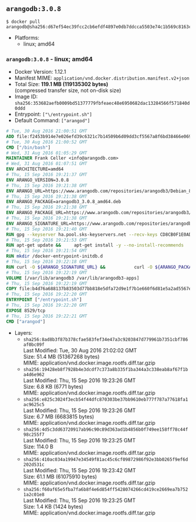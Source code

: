 ## `arangodb:3.0.8`

```console
$ docker pull arangodb@sha256:d67ef54ec39fcc2cb6efdf4897e0db7ddcca5503e74c1b569c8163c680996643
```

-	Platforms:
	-	linux; amd64

### `arangodb:3.0.8` - linux; amd64

-	Docker Version: 1.12.1
-	Manifest MIME: `application/vnd.docker.distribution.manifest.v2+json`
-	Total Size: **119.1 MB (119135302 bytes)**  
	(compressed transfer size, not on-disk size)
-	Image ID: `sha256:353682aefb0009bd51377779fbfeaec48e6950682dac13284566f571840d0ddd`
-	Entrypoint: `["\/entrypoint.sh"]`
-	Default Command: `["arangod"]`

```dockerfile
# Tue, 30 Aug 2016 21:00:51 GMT
ADD file:f2453b914e7e026efd39c6321c7b14509b6d09dd3cf5567a8f6bd38466e06954 in / 
# Tue, 30 Aug 2016 21:00:52 GMT
CMD ["/bin/bash"]
# Wed, 31 Aug 2016 01:05:29 GMT
MAINTAINER Frank Celler <info@arangodb.com>
# Wed, 31 Aug 2016 01:07:51 GMT
ENV ARCHITECTURE=amd64
# Thu, 15 Sep 2016 19:21:37 GMT
ENV ARANGO_VERSION=3.0.8
# Thu, 15 Sep 2016 19:21:38 GMT
ENV ARANGO_URL=https://www.arangodb.com/repositories/arangodb3/Debian_8.0
# Thu, 15 Sep 2016 19:21:38 GMT
ENV ARANGO_PACKAGE=arangodb3_3.0.8_amd64.deb
# Thu, 15 Sep 2016 19:21:38 GMT
ENV ARANGO_PACKAGE_URL=https://www.arangodb.com/repositories/arangodb3/Debian_8.0/amd64/arangodb3_3.0.8_amd64.deb
# Thu, 15 Sep 2016 19:21:38 GMT
ENV ARANGO_SIGNATURE_URL=https://www.arangodb.com/repositories/arangodb3/Debian_8.0/amd64/arangodb3_3.0.8_amd64.deb.asc
# Thu, 15 Sep 2016 19:21:40 GMT
RUN gpg --keyserver ha.pool.sks-keyservers.net --recv-keys CD8CB0F1E0AD5B52E93F41E7EA93F5E56E751E9B
# Thu, 15 Sep 2016 19:21:53 GMT
RUN apt-get update &&     apt-get install -y --no-install-recommends         libjemalloc1 	libsnappy1         ca-certificates         pwgen         curl     &&     rm -rf /var/lib/apt/lists/*
# Thu, 15 Sep 2016 19:21:54 GMT
RUN mkdir /docker-entrypoint-initdb.d
# Thu, 15 Sep 2016 19:22:18 GMT
RUN curl -O ${ARANGO_SIGNATURE_URL} &&           curl -O ${ARANGO_PACKAGE_URL} &&             gpg --verify ${ARANGO_PACKAGE}.asc &&     (echo arangodb3 arangodb3/password password test | debconf-set-selections) &&     (echo arangodb3 arangodb3/password_again password test | debconf-set-selections) &&     DEBIAN_FRONTEND="noninteractive" dpkg -i ${ARANGO_PACKAGE} &&     rm -rf /var/lib/arangodb3/* &&     sed -ri         -e 's!127\.0\.0\.1!0.0.0.0!g'         -e 's!^(file\s*=).*!\1 -!'         -e 's!^#\s*uid\s*=.*!uid = arangodb!'         -e 's!^#\s*gid\s*=.*!gid = arangodb!'         /etc/arangodb3/arangod.conf     &&     DEBIAN_FRONTEND="noninteractive" apt-get purge -y --auto-remove ca-certificates &&     rm -f ${ARANGO_PACKAGE}*
# Thu, 15 Sep 2016 19:22:19 GMT
VOLUME [/var/lib/arangodb3 /var/lib/arangodb3-apps]
# Thu, 15 Sep 2016 19:22:19 GMT
COPY file:b4d76a688137b83503d77bb818e5dfa72d9e1f7b1e660f6d81e5a2ad5567e562 in /entrypoint.sh 
# Thu, 15 Sep 2016 19:22:20 GMT
ENTRYPOINT ["/entrypoint.sh"]
# Thu, 15 Sep 2016 19:22:20 GMT
EXPOSE 8529/tcp
# Thu, 15 Sep 2016 19:22:21 GMT
CMD ["arangod"]
```

-	Layers:
	-	`sha256:8ad8b3f87b378cfae583fef34e47a3c9203847d779961b7351cbf786af0bc09f`  
		Last Modified: Tue, 30 Aug 2016 21:02:02 GMT  
		Size: 51.4 MB (51367268 bytes)  
		MIME: application/vnd.docker.image.rootfs.diff.tar.gzip
	-	`sha256:19428eb8f7928b4e3dcdf7c373a8b335f1ba344a3c338eab8af67f1ba4d6e962`  
		Last Modified: Thu, 15 Sep 2016 19:23:26 GMT  
		Size: 6.8 KB (6771 bytes)  
		MIME: application/vnd.docker.image.rootfs.diff.tar.gzip
	-	`sha256:e825c3024f3ecb54f44dfc870303be37bb9610eb777f787a77618fa1ac9625c5`  
		Last Modified: Thu, 15 Sep 2016 19:23:26 GMT  
		Size: 6.7 MB (6683815 bytes)  
		MIME: application/vnd.docker.image.rootfs.diff.tar.gzip
	-	`sha256:4d5c3dd63720917ab96c90c89d363ad1b4856b0f749ee158ff78c44f98c255f7`  
		Last Modified: Thu, 15 Sep 2016 19:23:25 GMT  
		Size: 114.0 B  
		MIME: application/vnd.docker.image.rootfs.diff.tar.gzip
	-	`sha256:410ac034a19947e34549f81ac45c6cf09872986f92e3bb0265f9ef6d202d531c`  
		Last Modified: Thu, 15 Sep 2016 19:23:42 GMT  
		Size: 61.1 MB (61075910 bytes)  
		MIME: application/vnd.docker.image.rootfs.diff.tar.gzip
	-	`sha256:f60af65e5fba7fa6b8f4e6d854ff5428074266cd419ce2669ea7b7521a2c01e8`  
		Last Modified: Thu, 15 Sep 2016 19:23:25 GMT  
		Size: 1.4 KB (1424 bytes)  
		MIME: application/vnd.docker.image.rootfs.diff.tar.gzip
